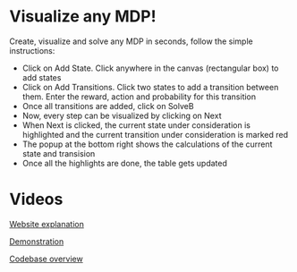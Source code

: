 # Visualize any MDP!

Create, visualize and solve any MDP in seconds, follow the simple instructions:

- Click on Add State. Click anywhere in the canvas (rectangular box) to add states
- Click on Add Transitions. Click two states to add a transition between them. Enter the reward, action and probability for this transition
- Once all transitions are added, click on SolveB
- Now, every step can be visualized by clicking on Next
- When Next is clicked, the current state under consideration is highlighted and the current transition under consideration is marked red
- The popup at the bottom right shows the calculations of the current state and transision
- Once all the highlights are done, the table gets updated

# Videos

[Website explanation](https://www.youtube.com/watch?v=AO2IrBcPgCU)

[Demonstration](https://www.youtube.com/watch?v=OJlOk8yFI4Q)

[Codebase overview](https://www.youtube.com/watch?v=N6ibT4Y1Q6w)
